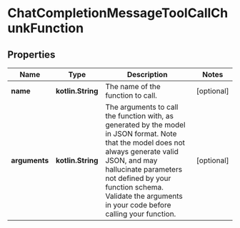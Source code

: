 
# ChatCompletionMessageToolCallChunkFunction

## Properties
Name | Type | Description | Notes
------------ | ------------- | ------------- | -------------
**name** | **kotlin.String** | The name of the function to call. |  [optional]
**arguments** | **kotlin.String** | The arguments to call the function with, as generated by the model in JSON format. Note that the model does not always generate valid JSON, and may hallucinate parameters not defined by your function schema. Validate the arguments in your code before calling your function. |  [optional]



